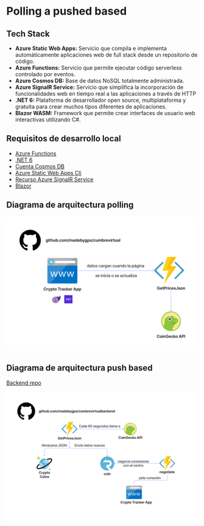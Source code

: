 # Polling a pushed based

## Tech Stack

- **Azure Static Web Apps:** Servicio que compila e implementa automáticamente aplicaciones web de full stack desde un repositorio de código.
- **Azure Functions:** Servicio que permite ejecutar código serverless controlado por eventos.
- **Azure Cosmos DB:** Base de datos NoSQL totalmente administrada.
- **Azure SignalR Service:** Servicio que simplifica la incorporación de funcionalidades web en tiempo real a las aplicaciones a través de HTTP
- **.NET 6:** Plataforma de desarrollador open source, multiplataforma y gratuita para crear muchos tipos diferentes de aplicaciones.
- **Blazor WASM:** Framework que permite crear interfaces de usuario web interactivas utilizando C#.

## Requisitos de desarrollo local

- [Azure Functions](https://docs.microsoft.com/azure/azure-functions/functions-develop-vs-code?tabs=csharp#prerequisites)
- [.NET 6](https://dotnet.microsoft.com/download/dotnet/6.0)
- [Cuenta Cosmos DB](https://docs.microsoft.com/azure/cosmos-db/sql/create-cosmosdb-resources-portal#create-an-azure-cosmos-db-account)
- [Azure Static Web Apps Cli](https://github.com/Azure/static-web-apps-cli)
- [Recurso Azure SignalR Service](https://docs.microsoft.com/azure/azure-signalr/signalr-quickstart-dotnet-core#:~:text=To%20create%20an%20Azure%20SignalR,the%20results%2C%20and%20select%20Create.)
- [Blazor](https://dotnet.microsoft.com/learn/aspnet/blazor-tutorial/intro)

## Diagrama de arquitectura polling

![frontend architecture diagram](img/front.png "Title")

## Diagrama de arquitectura push based

[Backend repo](https://github.com/madebygps/cumbrevirtualbackend)

![backend architecture diagram](img/back.png "Title")

